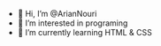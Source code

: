 - 👋 Hi, I’m @ArianNouri
- 👀 I’m interested in programing
- 🌱 I’m currently learning HTML & CSS
<!---
ArianNouri/ArianNouri is a ✨ special ✨ repository because its `README.md` (this file) appears on your GitHub profile.
You can click the Preview link to take a look at your changes.
--->
